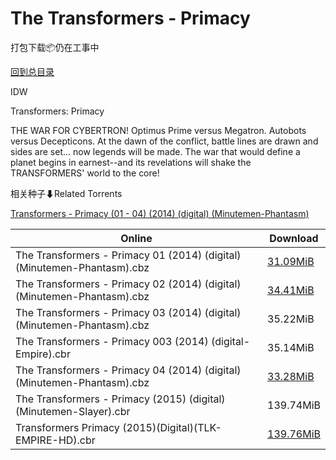 # The Transformers - Primacy

打包下载📦仍在工事中

[回到总目录](/Catalogs.md)

IDW

Transformers: Primacy

THE WAR FOR CYBERTRON! Optimus Prime versus Megatron. Autobots versus Decepticons. At the dawn of the conflict, battle lines are drawn and sides are set... now legends will be made. The war that would define a planet begins in earnest--and its revelations will shake the TRANSFORMERS' world to the core!





相关种子⬇Related Torrents

[Transformers - Primacy (01 - 04) (2014) (digital) (Minutemen-Phantasm)](https://github.com/alicewish/markdown/blob/master/torrent/Transformers---Primacy--01---04---2014---digital---Minutemen-Phantasm.md)

Online | Download
--- | ---
The Transformers - Primacy 01 (2014) (digital) (Minutemen-Phantasm).cbz | [31.09MiB](https://pan.baidu.com/s/1kUDMGGv#list/path=%2F0-Day%20Week%20of%202014%20Q3%2F0-Day%20Week%20of%202014.08.13%2F%E3%82%B3%E3%82%AB%E3%82%BB%E3%82%BB%E3%82%AB%E3%82%B9%E3%82%A2%E3%82%B5%E3%82%A2%E3%82%AA%E3%82%BB%E3%82%B5%E3%82%BD%E3%82%A2%E3%82%B1%E3%82%B3%E3%82%B5%E3%82%B1%E3%82%BD%E3%82%A2%E3%82%BB%E3%82%B3%E3%82%A2%E3%82%AD%E3%82%A4%E3%82%B9%E3%82%BB%E3%82%B7%E3%82%B1%E3%82%AD%E3%82%A4%E3%82%B1&parentPath=%2F0-Day%20Week%20of%202014%20Q3)
The Transformers - Primacy 02 (2014) (digital) (Minutemen-Phantasm).cbz | [34.41MiB](https://pan.baidu.com/s/1boMQ1Bp#list/path=%2F0-Day%20Week%20of%202014%20Q3%2F0-Day%20Week%20of%202014.09.10%2F%E3%82%A4%E3%82%A6%E3%82%AF%E3%82%A8%E3%82%AD%E3%82%A4%E3%82%BF%E3%82%A8%E3%82%A8%E3%82%B1%E3%82%AB%E3%82%A2%E3%82%A2%E3%82%A4%E3%82%A4%E3%82%B7%E3%82%B1%E3%82%B5%E3%82%B5%E3%82%B7%E3%82%A6%E3%82%BD%E3%82%A2%E3%82%B7%E3%82%B3%E3%82%A2%E3%82%AA%E3%82%B7%E3%82%BF%E3%82%AF%E3%82%BB%E3%82%B5&parentPath=%2F0-Day%20Week%20of%202014%20Q3)
The Transformers - Primacy 03 (2014) (digital) (Minutemen-Phantasm).cbz | 35.22MiB
The Transformers - Primacy 003 (2014) (digital-Empire).cbr | 35.14MiB
The Transformers - Primacy 04 (2014) (digital) (Minutemen-Phantasm).cbz | [33.28MiB](https://pan.baidu.com/s/1hrOcjXE#list/path=%2F0-Day%20Week%20of%202014%20Q4%2F0-Day%20Week%20of%202014.11.19%2F%E3%82%B3%E3%82%B5%E3%82%A2%E3%82%A8%E3%82%AB%E3%82%AD%E3%82%A6%E3%82%B1%E3%82%BD%E3%82%AF%E3%82%BB%E3%82%B3%E3%82%B3%E3%82%BD%E3%82%A2%E3%82%AB%E3%82%B5%E3%82%AF%E3%82%AB%E3%82%BD%E3%82%B7%E3%82%B3%E3%82%A6%E3%82%B3%E3%82%B9%E3%82%AA%E3%82%AB%E3%82%B5%E3%82%A4%E3%82%AD%E3%82%AB%E3%82%AF&parentPath=%2F0-Day%20Week%20of%202014%20Q4)
The Transformers - Primacy (2015) (digital) (Minutemen-Slayer).cbr | 139.74MiB
Transformers Primacy (2015)(Digital)(TLK-EMPIRE-HD).cbr | [139.76MiB](https://pan.baidu.com/s/1slUd0Zz#list/path=%2F0-Day%20Week%20of%202015%20Q1%2F0-Day%20Week%20of%202015.03.18%2F%E3%82%AF%E3%82%B9%E3%82%B3%E3%82%BB%E3%82%BF%E3%82%A4%E3%82%BF%E3%82%BB%E3%82%BF%E3%82%AF%E3%82%A4%E3%82%AF%E3%82%AB%E3%82%BB%E3%82%B1%E3%82%BB%E3%82%A2%E3%82%B5%E3%82%A4%E3%82%B1%E3%82%AF%E3%82%BB%E3%82%AB%E3%82%A4%E3%82%A8%E3%82%A6%E3%82%BB%E3%82%B1%E3%82%AD%E3%82%A8%E3%82%AF%E3%82%AB&parentPath=%2F0-Day%20Week%20of%202015%20Q1)